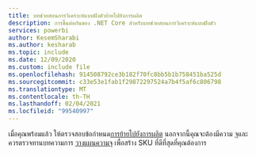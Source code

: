 ```yaml
---
title: บทช่วยสอนการวิเคราะห์แบบฝังตัวย้ายไปยังการผลิต
description: การขึ้นต่อกันของ .NET Core สำหรับบทช่วยสอนการวิเคราะห์แบบฝังตัว
services: powerbi
author: KesemSharabi
ms.author: kesharab
ms.topic: include
ms.date: 12/09/2020
ms.custom: include file
ms.openlocfilehash: 914508792ce3b182f70fc8bb5b1b758451ba525d
ms.sourcegitcommit: c33e53e1fab1f29872297524a7b4f5af6c806798
ms.translationtype: MT
ms.contentlocale: th-TH
ms.lasthandoff: 02/04/2021
ms.locfileid: "99540997"
---
```

เมื่อคุณพร้อมแล้ว ให้ตรวจสอบข้อกำหนด[การย้ายไปยังการผลิต](../developer/embedded/move-to-production.md) นอกจากนี้คุณจะต้องมีความ [จุ](../developer/embedded/embedded-capacity.md)และควรตรวจทานบทความการ [วางแผนความจุ](../developer/embedded/embedded-capacity-planning.md) เพื่อสร้าง SKU ที่ดีที่สุดที่คุณต้องการ
